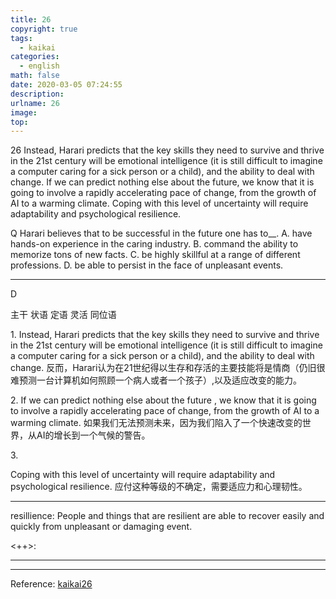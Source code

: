 ```yaml
---
title: 26
copyright: true
tags:
  - kaikai
categories:
  - english
math: false
date: 2020-03-05 07:24:55
description:
urlname: 26
image:
top:
---
```

<span id="inline-yellow">26</span>
Instead, Harari predicts that the key skills they need to survive and thrive in the 21st century will be emotional intelligence (it is still difficult to imagine a computer caring for a sick person or a child), and the ability to deal with change. If we can predict nothing else about the future, we know that it is going to involve a rapidly accelerating pace of change, from the growth of AI to a warming climate. Coping with this level of uncertainty will require adaptability and psychological resilience.


<span id="inline-blue">Q</span>
Harari believes that to be successful in the future one has to__.
A. have hands-on experience in the caring industry.
B. command the ability to memorize tons of new facts.
C. be highly skillful at a range of different professions.
D. be able to persist in the face of unpleasant events.

---

<!--more-->

<span id="inline-toc">D</span>


<span id="inline-yellow">主干</span>
<span id="inline-green">状语</span>
<span id="inline-red">定语</span>
<span id="inline-blue">灵活</span>
<span id="inline-purple">同位语</span>

<span id="inline-toc">1.</span>
<span id="inline-green">Instead</span>, <span id="inline-yellow">Harari predicts that</span> <span id="inline-blue">the key skills</span> <span id="inline-red">they need to survive and thrive in the 21st century</span>  <span id="inline-blue">will be emotional intelligence</span>  (it is still difficult to imagine a computer caring for a sick person or a child), <span id="inline-blue">and the ability to deal with change</span>.
反而，Harari认为在21世纪得以生存和存活的主要技能将是情商（仍旧很难预测一台计算机如何照顾一个病人或者一个孩子）,以及适应改变的能力。


<span id="inline-toc">2.</span>
<span id="inline-green">If we can predict nothing else about the future</span> , <span id="inline-yellow">we know that</span> <span id="inline-blue">it is going to involve a rapidly accelerating pace of change</span>, <span id="inline-purple">from the growth of AI to a warming climate</span>.
如果我们无法预测未来，因为我们陷入了一个快速改变的世界，从AI的增长到一个气候的警告。



<span id="inline-toc">3.</span> 

<span id="inline-yellow">Coping with this level of uncertainty will require adaptability and psychological resilience.</span> 
应付这种等级的不确定，需要适应力和心理韧性。


---

<span id="inline-green">resillience</span>:
People and things that are resilient are able to recover easily and quickly from unpleasant or damaging event.


<span id="inline-green"><++></span>:


---



---
Reference:
[kaikai26](https://mp.weixin.qq.com/s/9ObYFjLL1OQgLrJWjsdWxg)

